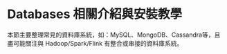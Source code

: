 # Databases 相關介紹與安裝教學
本節主要整理常見的資料庫系統，如：MySQL、MongoDB、Cassandra等，且盡可能關注與 Hadoop/Spark/Flink 有整合或串接的資料庫系統。
